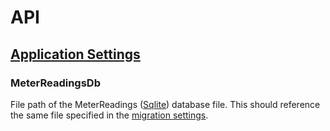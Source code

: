 ﻿# API


## [Application Settings](appsettings.json)

### <a name="meterreadingsdb" />MeterReadingsDb

File path of the MeterReadings ([Sqlite](https://www.sqlite.org/index.html)) database file. This should reference the same file specified in the [migration settings](../Data/README.md#migrationsettings).

